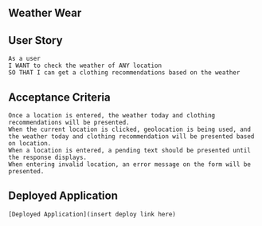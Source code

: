  ## Weather Wear



## User Story
```
As a user
I WANT to check the weather of ANY location
SO THAT I can get a clothing recommendations based on the weather
```
## Acceptance Criteria

```
Once a location is entered, the weather today and clothing recommendations will be presented.
When the current location is clicked, geolocation is being used, and the weather today and clothing recommendation will be presented based on location.
When a location is entered, a pending text should be presented until the response displays.
When entering invalid location, an error message on the form will be presented.

```
## Deployed Application
```
[Deployed Application](insert deploy link here)
```
